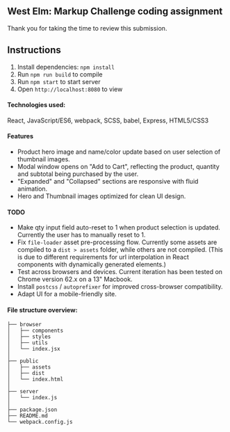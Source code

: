 ## West Elm: Markup Challenge coding assignment
Thank you for taking the time to review this submission.

## Instructions
1. Install dependencies: `npm install`
2. Run `npm run build` to compile
3. Run `npm start` to start server
4. Open `http://localhost:8080` to view

#### Technologies used:
React, JavaScript/ES6, webpack, SCSS, babel, Express, HTML5/CSS3

#### Features
* Product hero image and name/color update based on user selection of thumbnail images.
* Modal window opens on "Add to Cart", reflecting the product, quantity and subtotal being purchased by the user.
* "Expanded" and "Collapsed" sections are responsive with fluid animation.
* Hero and Thumbnail images optimized for clean UI design. 

#### TODO
 * Make qty input field auto-reset to 1 when product selection is updated. Currently the user has to manually reset to 1.
 * Fix `file-loader` asset pre-processing flow. Currently some assets are compiled to a `dist > assets` folder, while others are not compiled. (This is due to different requirements for url interpolation in React components with dynamically generated elements.)
 * Test across browsers and devices. Current iteration has been tested on Chrome version 62.x on a 13" Macbook.
 * Install `postcss` / `autoprefixer` for improved cross-browser compatibility. 
 * Adapt UI for a mobile-friendly site. 
 
 #### File structure overview:
```
├── browser
│   ├── components
│   ├── styles
│   ├── utils
│   └── index.jsx
│
├── public
│   ├── assets
│   ├── dist 
│   └── index.html
│
├── server
│   └── index.js
│
├── package.json
├── README.md
└── webpack.config.js   
```
